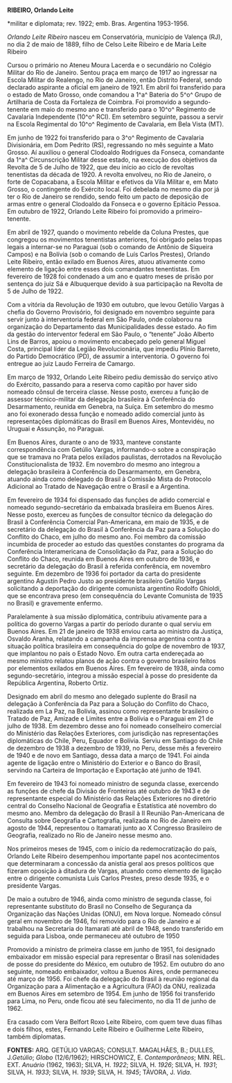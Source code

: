 **RIBEIRO, Orlando Leite**

\*militar e diplomata; rev. 1922; emb. Bras. Argentina 1953-1956.

*Orlando Leite Ribeiro* nasceu em Conservatória, município de Valença
(RJ), no dia 2 de maio de 1889, filho de Celso Leite Ribeiro e de Maria
Leite Ribeiro

Cursou o primário no Ateneu Moura Lacerda e o secundário no Colégio
Militar do Rio de Janeiro. Sentou praça em março de 1917 ao ingressar na
Escola Militar do Realengo, no Rio de Janeiro, então Distrito Federal,
sendo declarado aspirante a oficial em janeiro de 1921. Em abril foi
transferido para o estado de Mato Grosso, onde comandou a 1^a^ Bateria
do 5^o^ Grupo de Artilharia de Costa da Fortaleza de Coimbra. Foi
promovido a segundo-tenente em maio do mesmo ano e transferido para o
10^o^ Regimento de Cavalaria Independente (10^o^ RCI). Em setembro
seguinte, passou a servir na Escola Regimental do 10^o^ Regimento de
Cavalaria, em Bela Vista (MT).

Em junho de 1922 foi transferido para o 3^o^ Regimento de Cavalaria
Divisionária, em Dom Pedrito (RS), regressando no mês seguinte a Mato
Grosso. Aí auxiliou o general Clodoaldo Rodrigues da Fonseca, comandante
da 1^a^ Circunscrição Militar desse estado, na execução dos objetivos da
Revolta de 5 de Julho de 1922, que deu início ao ciclo de revoltas
tenentistas da década de 1920. A revolta envolveu, no Rio de Janeiro, o
forte de Copacabana, a Escola Militar e efetivos da Vila Militar e, em
Mato Grosso, o contingente do Exército local. Foi debelada no mesmo dia
por já ter o Rio de Janeiro se rendido, sendo feito um pacto de
deposição de armas entre o general Clodoaldo da Fonseca e o governo
Epitácio Pessoa. Em outubro de 1922, Orlando Leite Ribeiro foi promovido
a primeiro-tenente.

Em abril de 1927, quando o movimento rebelde da Coluna Prestes, que
congregou os movimentos tenentistas anteriores, foi obrigado pelas
tropas legais a internar-se no Paraguai (sob o comando de Antônio de
Siqueira Campos) e na Bolívia (sob o comando de Luís Carlos Prestes),
Orlando Leite Ribeiro, então exilado em Buenos Aires, atuou ativamente
como elemento de ligação entre esses dois comandantes tenentistas. Em
fevereiro de 1928 foi condenado a um ano e quatro meses de prisão por
sentença do juiz Sá e Albuquerque devido à sua participação na Revolta
de 5 de Julho de 1922.

Com a vitória da Revolução de 1930 em outubro, que levou Getúlio Vargas
à chefia do Governo Provisório, foi designado em novembro seguinte para
servir junto à interventoria federal em São Paulo, onde colaborou na
organização do Departamento das Municipalidades desse estado. Ao fim da
gestão do interventor federal em São Paulo, o “tenente” João Alberto
Lins de Barros, apoiou o movimento encabeçado pelo general Miguel Costa,
principal líder da Legião Revolucionária, que impediu Plínio Barreto, do
Partido Democrático (PD), de assumir a interventoria. O governo foi
entregue ao juiz Laudo Ferreira de Camargo.

Em março de 1932, Orlando Leite Ribeiro pediu demissão do serviço ativo
do Exército, passando para a reserva como capitão por haver sido nomeado
cônsul de terceira classe. Nesse posto, exerceu a função de assessor
técnico-militar da delegação brasileira à Conferência do Desarmamento,
reunida em Genebra, na Suíça. Em setembro do mesmo ano foi exonerado
dessa função e nomeado adido comercial junto às representações
diplomáticas do Brasil em Buenos Aires, Montevidéu, no Uruguai e
Assunção, no Paraguai.

Em Buenos Aires, durante o ano de 1933, manteve constante
correspondência com Getúlio Vargas, informando-o sobre a conspiração que
se tramava no Prata pelos exilados paulistas, derrotados na Revolução
Constitucionalista de 1932. Em novembro do mesmo ano integrou a
delegação brasileira à Conferência do Desarmamento, em Genebra, atuando
ainda como delegado do Brasil à Comissão Mista do Protocolo Adicional ao
Tratado de Navegação entre o Brasil e a Argentina.

Em fevereiro de 1934 foi dispensado das funções de adido comercial e
nomeado segundo-secretário da embaixada brasileira em Buenos Aires.
Nesse posto, exerceu as funções de consultor técnico da delegação do
Brasil à Conferência Comercial Pan-Americana, em maio de 1935, e de
secretário da delegação do Brasil à Conferência da Paz para a Solução do
Conflito do Chaco, em julho do mesmo ano. Foi membro da comissão
incumbida de proceder ao estudo das questões constantes do programa da
Conferência Interamericana de Consolidação da Paz, para a Solução do
Conflito do Chaco, reunida em Buenos Aires em outubro de 1936, e
secretário da delegação do Brasil à referida conferência, em novembro
seguinte. Em dezembro de 1936 foi portador da carta do presidente
argentino Agustín Pedro Justo ao presidente brasileiro Getúlio Vargas
solicitando a deportação do dirigente comunista argentino Rodolfo
Ghioldi, que se encontrava preso (em consequência do Levante Comunista
de 1935 no Brasil) e gravemente enfermo.

Paralelamente à sua missão diplomática, contribuiu ativamente para a
política do governo Vargas a partir do período durante o qual serviu em
Buenos Aires. Em 21 de janeiro de 1938 enviou carta ao ministro da
Justiça, Osvaldo Aranha, relatando a campanha da imprensa argentina
contra a situação política brasileira em consequência do golpe de
novembro de 1937, que implantou no país o Estado Novo. Em outra carta
endereçada ao mesmo ministro relatou planos de ação contra o governo
brasileiro feitos por elementos exilados em Buenos Aires. Em fevereiro
de 1938, ainda como segundo-secretário, integrou a missão especial à
posse do presidente da República Argentina, Roberto Ortiz.

Designado em abril do mesmo ano delegado suplente do Brasil na delegação
à Conferência da Paz para a Solução do Conflito do Chaco, realizada em
La Paz, na Bolívia, assinou como representante brasileiro o Tratado de
Paz, Amizade e Limites entre a Bolívia e o Paraguai em 21 de julho de
1938. Em dezembro desse ano foi nomeado conselheiro comercial do
Ministério das Relações Exteriores, com jurisdição nas representações
diplomáticas do Chile, Peru, Equador e Bolívia. Serviu em Santiago do
Chile de dezembro de 1938 a dezembro de 1939, no Peru, desse mês a
fevereiro de 1940 e de novo em Santiago, dessa data a março de 1941. Foi
ainda agente de ligação entre o Ministério do Exterior e o Banco do
Brasil, servindo na Carteira de Importação e Exportação até junho de
1941.

Em fevereiro de 1943 foi nomeado ministro de segunda classe, exercendo
as funções de chefe da Divisão de Fronteiras até outubro de 1943 e de
representante especial do Ministério das Relações Exteriores no
diretório central do Conselho Nacional de Geografia e Estatística até
novembro do mesmo ano. Membro da delegação do Brasil à II Reunião
Pan-Americana de Consulta sobre Geografia e Cartografia, realizada no
Rio de Janeiro em agosto de 1944, representou o Itamarati junto ao X
Congresso Brasileiro de Geografia, realizado no Rio de Janeiro nesse
mesmo ano.

Nos primeiros meses de 1945, com o início da redemocratização do país,
Orlando Leite Ribeiro desempenhou importante papel nos acontecimentos
que determinaram a concessão da anistia geral aos presos políticos que
fizeram oposição à ditadura de Vargas, atuando como elemento de ligação
entre o dirigente comunista Luís Carlos Prestes, preso desde 1935, e o
presidente Vargas.

De maio a outubro de 1946, ainda como ministro de segunda classe, foi
representante substituto do Brasil no Conselho de Segurança da
Organização das Nações Unidas (ONU), em Nova Iorque. Nomeado cônsul
geral em novembro de 1946, foi removido para o Rio de Janeiro e aí
trabalhou na Secretaria do Itamarati até abril de 1948, sendo
transferido em seguida para Lisboa, onde permaneceu até outubro de 1950

Promovido a ministro de primeira classe em junho de 1951, foi designado
embaixador em missão especial para representar o Brasil nas solenidades
de posse do presidente do México, em outubro de 1952. Em outubro do ano
seguinte, nomeado embaixador, voltou a Buenos Aires, onde permaneceu até
março de 1956. Foi chefe da delegação do Brasil à reunião regional da
Organização para a Alimentação e a Agricultura (FAO) da ONU, realizada
em Buenos Aires em setembro de 1954. Em junho de 1956 foi transferido
para Lima, no Peru, onde ficou até seu falecimento, no dia 11 de junho
de 1962.

Era casado com Vera Belfort Roxo Leite Ribeiro, com quem teve duas
filhas e dois filhos, estes, Fernando Leite Ribeiro e Guilherme Leite
Ribeiro, também diplomatas.

**FONTES:** ARQ. GETÚLIO VARGAS; CONSULT. MAGALHÃES, B.; DULLES,
J.*Getúlio*; *Globo* (12/6/1962); HIRSCHOWICZ, E. *Contemporâneos*; MIN.
REL. EXT. *Anuário* (1962, 1963); SILVA, H. *1922*; SILVA, H. *1926*;
SILVA, H. *1931*; SILVA, H. *1933*; SILVA, H. *1939*; SILVA, H. *1945*;
TÁVORA, J. *Vida*.

